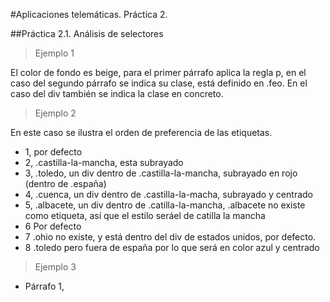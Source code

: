 #Aplicaciones telemáticas. Práctica 2.

##Práctica 2.1. Análisis de selectores

>Ejemplo 1

El color de fondo es beige, para el primer párrafo aplica la regla p, en el caso del segundo párrafo se indica su clase, está definido en .feo. En el caso del div también se indica la clase en concreto.

>Ejemplo 2

En este caso se ilustra el orden de preferencia de las etiquetas.
- 1, por defecto
- 2, .castilla-la-mancha, esta subrayado
- 3, .toledo, un div dentro de .castilla-la-mancha, subrayado en rojo (dentro de .españa)
- 4, .cuenca, un div dentro de .castilla-la-macha, subrayado y centrado 
- 5, .albacete, un div dentro de .catilla-la-mancha, .albacete no existe como etiqueta, así que el estilo seráel de catilla la mancha
- 6 Por defecto
- 7 .ohio no existe, y está dentro del div de estados unidos, por defecto.
- 8 .toledo pero fuera de españa por lo que será en color azul y centrado

> Ejemplo 3

- Párrafo 1,
